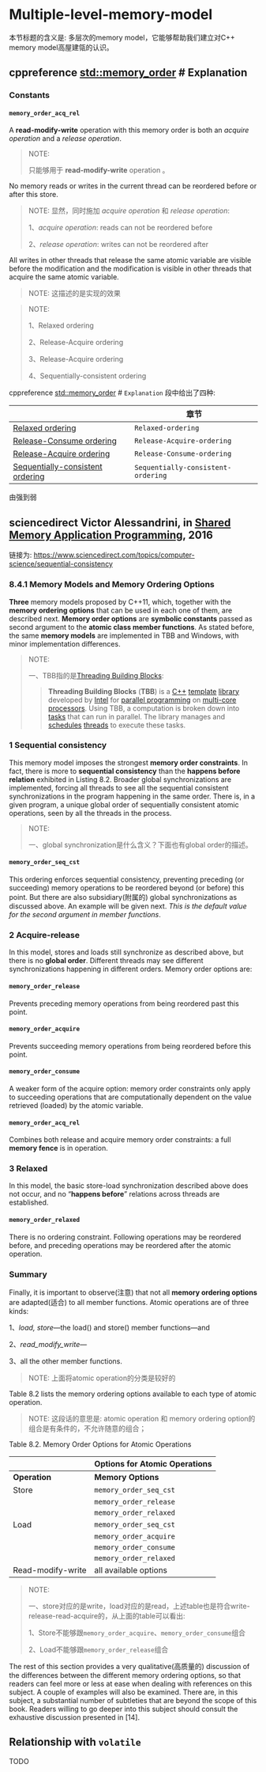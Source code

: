# Multiple-level-memory-model

本节标题的含义是: 多层次的memory model，它能够帮助我们建立对C++ memory model高屋建瓴的认识。

## cppreference [std::memory_order](https://en.cppreference.com/w/cpp/atomic/memory_order) # Explanation



### Constants



#### `memory_order_acq_rel`

A **read-modify-write** operation with this memory order is both an *acquire operation* and a *release operation*. 

> NOTE: 
>
> 只能够用于 **read-modify-write** operation 。

No memory reads or writes in the current thread can be reordered before or after this store. 

> NOTE: 显然，同时施加 *acquire operation* 和 *release operation*:
>
> 1、*acquire operation*: reads can not be reordered before 
>
> 2、*release operation*: writes can not be reordered after 

All writes in other threads that release the same atomic variable are visible before the modification and the modification is visible in other threads that acquire the same atomic variable.

> NOTE: 这描述的是实现的效果



> NOTE: 
>
> 1、Relaxed ordering
>
> 2、Release-Acquire ordering
>
> 3、Release-Acquire ordering
>
> 4、Sequentially-consistent ordering
>
> 



cppreference [std::memory_order](https://en.cppreference.com/w/cpp/atomic/memory_order) # `Explanation` 段中给出了四种:

|                                                              | 章节                               |
| ------------------------------------------------------------ | ---------------------------------- |
| [Relaxed ordering](https://en.cppreference.com/w/cpp/atomic/memory_order#Relaxed_ordering) | `Relaxed-ordering`                 |
| [Release-Consume ordering](https://en.cppreference.com/w/cpp/atomic/memory_order#Release-Consume_ordering) | `Release-Acquire-ordering`         |
| [Release-Acquire ordering](https://en.cppreference.com/w/cpp/atomic/memory_order#Release-Acquire_ordering) | `Release-Consume-ordering`         |
| [Sequentially-consistent ordering](https://en.cppreference.com/w/cpp/atomic/memory_order#Sequentially-consistent_ordering) | `Sequentially-consistent-ordering` |

由强到弱



## sciencedirect Victor Alessandrini, in [Shared Memory Application Programming](https://www.sciencedirect.com/book/9780128037614/shared-memory-application-programming), 2016

链接为: https://www.sciencedirect.com/topics/computer-science/sequential-consistency



### 8.4.1 Memory Models and Memory Ordering Options

**Three** memory models proposed by C++11, which, together with the **memory ordering options** that can be used in each one of them, are described next. **Memory order options** are **symbolic constants** passed as second argument to the **atomic class member functions**. As stated before, the same **memory models** are implemented in TBB and Windows, with minor implementation differences.

> NOTE: 
>
> 一、TBB指的是[Threading Building Blocks](https://en.wikipedia.org/wiki/Threading_Building_Blocks):
>
> > **Threading Building Blocks** (**TBB**) is a [C++](https://en.wikipedia.org/wiki/C%2B%2B) [template](https://en.wikipedia.org/wiki/Template_(C%2B%2B)) [library](https://en.wikipedia.org/wiki/Library_(computer_science)) developed by [Intel](https://en.wikipedia.org/wiki/Intel) for [parallel programming](https://en.wikipedia.org/wiki/Parallel_programming) on [multi-core processors](https://en.wikipedia.org/wiki/Multi-core_processor). Using TBB, a computation is broken down into [tasks](https://en.wikipedia.org/wiki/Task_parallelism) that can run in parallel. The library manages and [schedules](https://en.wikipedia.org/wiki/Scheduling_(computing)) [threads](https://en.wikipedia.org/wiki/Thread_(computing)) to execute these tasks.

### 1 Sequential consistency

This memory model imposes the strongest **memory order constraints**. In fact, there is more to **sequential consistency** than the **happens before relation** exhibited in Listing 8.2. Broader global synchronizations are implemented, forcing all threads to see all the sequential consistent synchronizations in the program happening in the same order. There is, in a given program, a unique global order of sequentially consistent atomic operations, seen by all the threads in the process.

> NOTE: 
>
> 一、global synchronization是什么含义？下面也有global order的描述。

#### `memory_order_seq_cst`

This ordering enforces sequential consistency, preventing preceding (or succeeding) memory operations to be reordered beyond (or before) this point. But there are also subsidiary(附属的) global synchronizations as discussed above. An example will be given next. *This is the default value for the second argument in member functions*.

### 2 Acquire-release

In this model, stores and loads still synchronize as described above, but there is no **global order**. Different threads may see different synchronizations happening in different orders. Memory order options are:

#### `memory_order_release` 

Prevents preceding memory operations from being reordered past this point.

#### `memory_order_acquire` 

Prevents succeeding memory operations from being reordered before this point.

#### `memory_order_consume` 

A weaker form of the acquire option: memory order constraints only apply to succeeding operations that are computationally dependent on the value retrieved (loaded) by the atomic variable.

#### `memory_order_acq_rel`

Combines both release and acquire memory order constraints: a full **memory fence** is in operation.

### 3 Relaxed

In this model, the basic store-load synchronization described above does not occur, and no “**happens before**” relations across threads are established.

#### `memory_order_relaxed`

There is no ordering constraint. Following operations may be reordered before, and preceding operations may be reordered after the atomic operation.

### Summary

Finally, it is important to observe(注意) that not all **memory ordering options** are adapted(适合) to all member functions. Atomic operations are of three kinds: 

1、*load, store*—the load() and store() member functions—and 

2、*read_modify_write*—

3、all the other member functions. 

> NOTE: 上面将atomic operation的分类是较好的

Table 8.2 lists the memory ordering options available to each type of atomic operation.

> NOTE: 这段话的意思是: atomic operation 和 memory ordering option的组合是有条件的，不允许随意的组合；

Table 8.2. Memory Order Options for Atomic Operations

|                   | Options for Atomic Operations |
| :---------------- | :---------------------------- |
| **Operation**     | **Memory Options**            |
| Store             | `memory_order_seq_cst`        |
|                   | `memory_order_release`        |
|                   | `memory_order_relaxed`        |
| Load              | `memory_order_seq_cst`        |
|                   | `memory_order_acquire`        |
|                   | `memory_order_consume`        |
|                   | `memory_order_relaxed`        |
| Read-modify-write | all available options         |

> NOTE: 
>
> 一、store对应的是write，load对应的是read，上述table也是符合write-release-read-acquire的，从上面的table可以看出:
>
> 1、Store不能够跟`memory_order_acquire`、`memory_order_consume`组合
>
> 2、Load不能够跟`memory_order_release`组合



The rest of this section provides a very qualitative(高质量的) discussion of the differences between the different memory ordering options, so that readers can feel more or less at ease when dealing with references on this subject. A couple of examples will also be examined. There are, in this subject, a substantial number of subtleties that are beyond the scope of this book. Readers willing to go deeper into this subject should consult the exhaustive discussion presented in [14].





## Relationship with `volatile`

TODO